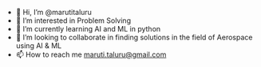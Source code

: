 - 👋 Hi, I’m @marutitaluru
- 👀 I’m interested in Problem Solving
- 🌱 I’m currently learning AI and ML in python
- 💞️ I’m looking to collaborate in finding solutions in the field of Aerospace using AI & ML
- 📫 How to reach me maruti.taluru@gmail.com

<!---
marutitaluru/marutitaluru is a ✨ special ✨ repository because its `README.md` (this file) appears on your GitHub profile.
You can click the Preview link to take a look at your changes.
--->
